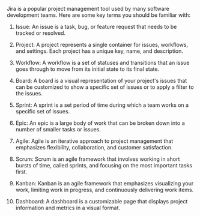 Jira is a popular project management tool used by many software development teams. Here are some key terms you should be familiar with:

1. Issue: An issue is a task, bug, or feature request that needs to be tracked or resolved.

2. Project: A project represents a single container for issues, workflows, and settings. Each project has a unique key, name, and description.

3. Workflow: A workflow is a set of statuses and transitions that an issue goes through to move from its initial state to its final state.

4. Board: A board is a visual representation of your project's issues that can be customized to show a specific set of issues or to apply a filter to the issues.

5. Sprint: A sprint is a set period of time during which a team works on a specific set of issues.

6. Epic: An epic is a large body of work that can be broken down into a number of smaller tasks or issues.

7. Agile: Agile is an iterative approach to project management that emphasizes flexibility, collaboration, and customer satisfaction.

8. Scrum: Scrum is an agile framework that involves working in short bursts of time, called sprints, and focusing on the most important tasks first.

9. Kanban: Kanban is an agile framework that emphasizes visualizing your work, limiting work in progress, and continuously delivering work items. 

10. Dashboard: A dashboard is a customizable page that displays project information and metrics in a visual format.
